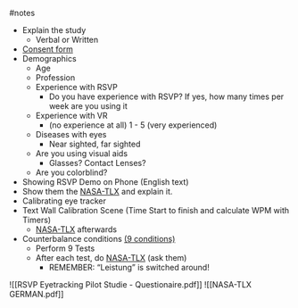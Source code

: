 #notes

- Explain the study
	- Verbal or Written
- [Consent form](https://www.thomaskosch.com/icg/)
- Demographics
	- Age
	- Profession
	- Experience with RSVP
		- Do you have experience with RSVP? If yes, how many times per week are you using it
	- Experience with VR
		- (no experience at all) 1 - 5 (very experienced)
	- Diseases with eyes
		- Near sighted, far sighted
	- Are you using visual aids
		- Glasses? Contact Lenses?
	- Are you colorblind?
- Showing RSVP Demo on Phone (English text)
- Show them the [NASA-TLX](http://interaction-design-group.de/toolbox/wp-content/uploads/2016/05/NASA-TLX.pdf) and explain it.
- Calibrating eye tracker
- Text Wall Calibration Scene (Time Start to finish and calculate WPM with Timers)
	- [NASA-TLX](http://interaction-design-group.de/toolbox/wp-content/uploads/2016/05/NASA-TLX.pdf) afterwards
- Counterbalance conditions [(9 conditions)](https://cs.uwaterloo.ca/~dmasson/tools/latin_square/)
	- Perform 9 Tests
	- After each test, do  [NASA-TLX](http://interaction-design-group.de/toolbox/wp-content/uploads/2016/05/NASA-TLX.pdf) (ask them)
		- REMEMBER: “Leistung” is switched around!

![[RSVP Eyetracking Pilot Studie - Questionaire.pdf]]
![[NASA-TLX GERMAN.pdf]]